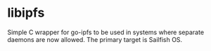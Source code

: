 # libipfs
Simple C wrapper for go-ipfs to be used in systems where separate daemons are now allowed. The primary target is Sailfish OS.
